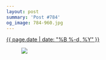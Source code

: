 ```yaml
---
layout: post
summary: 'Post #784'
og_image: 784-960.jpg
---
```


<div class="post">
 <time>
  <a href="/784">
   {{ page.date | date: "%B %-d, %Y" }}
  </a>
 </time>
 <a href="/784">
  <figure data-taken="12/25/2018">
   <img sizes="(min-width: 700px) 50vw, calc(100vw - 2rem)" src="{{ site.assets_url }}/784-480.jpg" srcset="{{ site.assets_url }}/784-240.jpg 240w, {{ site.assets_url }}/784-480.jpg 480w, {{ site.assets_url }}/784-720.jpg 720w, {{ site.assets_url }}/784-960.jpg 960w"/>
  </figure>
 </a>
</div>
